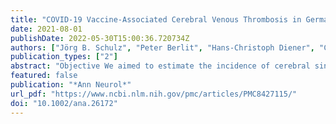 ```yaml
---
title: "COVID‐19 Vaccine‐Associated Cerebral Venous Thrombosis in Germany"
date: 2021-08-01
publishDate: 2022-05-30T15:00:36.720734Z
authors: ["Jörg B. Schulz", "Peter Berlit", "Hans‐Christoph Diener", "Christian Gerloff", "Andreas Greinacher", "Christine Klein", "Gabor C. Petzold", "Marco Piccininni", "Sven Poli", "Rainer Röhrig", "Helmuth Steinmetz", "Thomas Thiele", "Tobias Kurth"]
publication_types: ["2"]
abstract: "Objective We aimed to estimate the incidence of cerebral sinus and venous thrombosis (CVT) within 1 month from first dose administration and the frequency of vaccine‐induced immune thrombotic thrombocytopenia (VITT) as the underlying mechanism after vaccination with BNT162b2, ChAdOx1, and mRNA‐1273, in Germany.  Methods A web‐based questionnaire was e‐mailed to all departments of neurology. We requested a report of cases of CVT occurring within 1 month of a COVID‐19 vaccination. Other cerebral events could also be reported. Incidence rates of CVT were calculated by using official statistics of 9 German states.  Results A total of 45 CVT cases were reported. In addition, 9 primary ischemic strokes, 4 primary intracerebral hemorrhages, and 4 other neurological events were recorded. Of the CVT patients, 35 (77.8%) were female, and 36 (80.0%) were younger than 60 years. Fifty‐three events were observed after vaccination with ChAdOx1 (85.5%), 9 after BNT162b2 (14.5%) vaccination, and none after mRNA‐1273 vaccination. After 7,126,434 first vaccine doses, the incidence rate of CVT within 1 month from first dose administration was 0.55 (95% confidence interval [CI] = 0.38–0.78) per 100,000 person‐months (which corresponds to a risk of CVT within the first 31 days of 0.55 per 100,000 individuals) for all vaccines and 1.52 (95% CI = 1.00–2.21) for ChAdOx1 (after 2,320,535 ChAdOx1 first doses). The adjusted incidence rate ratio was 9.68 (95% CI = 3.46–34.98) for ChAdOx1 compared to mRNA‐based vaccines and 3.14 (95% CI = 1.22–10.65) for females compared to non‐females. In 26 of 45 patients with CVT (57.8%), VITT was graded highly probable.  Interpretation Given an incidence of 0.02 to 0.15 per 100,000 person‐months for CVT in the general population, these findings point toward a higher risk for CVT after ChAdOx1 vaccination, especially for women. ANN NEUROL 2021"
featured: false
publication: "*Ann Neurol*"
url_pdf: "https://www.ncbi.nlm.nih.gov/pmc/articles/PMC8427115/"
doi: "10.1002/ana.26172"
---
```


